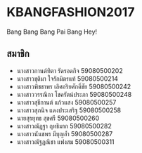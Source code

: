 # KBANGFASHION2017
Bang Bang Bang Pai Bang Hey! 

## สมาชิก
- นางสาวกานต์ทิตา รัดรอดกิจ 59080500202
- นางสาวชุติมา ใจรักมิตรแท้ 59080500214
- นางสาวพิชชาพร เลิศอริยศักดิ์ชัย 59080500242
- นางสาววรรณิกา โชครัตน์ประภา 59080500248
- นางสาวสุธีกานต์ แก้วแสง 59080500257
- นางสาวสุภนิจ แดงประเสริฐ 59080500258
- นายสุรยุทธ สุขศรี 59080500260
- นางสาวณัฏฐา ฤทธิมาก 59080500282
- นางสาวนันชพร มีบุญล้ำ 59080500287
- นางสาวณัฐฏณิชา แฟงสม 59080500311

